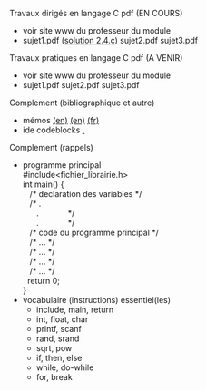 Travaux dirigés en langage C pdf (EN COURS) <br>
- voir site www du professeur du module <br>
- sujet1.pdf ([solution 2.4.c](https://github.com/rpriam/cours3a/blob/main/ProgC_3A_TD1et2_solution_2.4.c.zip)) sujet2.pdf sujet3.pdf

Travaux pratiques en langage C pdf (A VENIR) <br>
- voir site www du professeur du module <br>
- sujet1.pdf sujet2.pdf sujet3.pdf

Complement (bibliographique et autre)<br>
 - mémos [(en)](https://github.com/rpriam/cours3a/blob/main/memoc/refcard_c.pdf) 
            [(en)](https://github.com/rpriam/cours3a/blob/main/memoc/cheatsheet_c.pdf) 
            [(fr)](https://github.com/rpriam/cours3a/blob/main/memoc/aidememoire_c.pdf)
 - ide codeblocks [.](https://www.codeblocks.org/)

Complement (rappels)<br>
 - programme principal <br>
 #include<fichier_librairie.h> <br>
 int main() { <br>
  &nbsp;&nbsp; /\* declaration des variables \*/ <br>
  &nbsp;&nbsp; /\* .   <br>
  &nbsp;&nbsp;&nbsp;&nbsp;&nbsp;  .  &nbsp;&nbsp;&nbsp;&nbsp;&nbsp;  &nbsp;&nbsp;&nbsp;&nbsp;&nbsp; \*/  <br>
  &nbsp;&nbsp;&nbsp;&nbsp;&nbsp;  .  &nbsp;&nbsp;&nbsp;&nbsp;&nbsp;  &nbsp;&nbsp;&nbsp;&nbsp;&nbsp; \*/  <br>
  &nbsp;&nbsp; /\* code du programme principal \*/  <br>
  &nbsp;&nbsp; /\* ... \*/  <br>
  &nbsp;&nbsp; /\* ... \*/  <br>
  &nbsp;&nbsp; /\* ... \*/  <br>
  &nbsp;&nbsp; /\* ... \*/  <br> 
 &nbsp;&nbsp;return 0; <br>
} <br>
 - vocabulaire (instructions) essentiel(les)
    - include, main, return
    - int, float, char
    - printf, scanf
    - rand, srand
    - sqrt, pow
    - if, then, else
    - while, do-while
    - for, break


 


   
